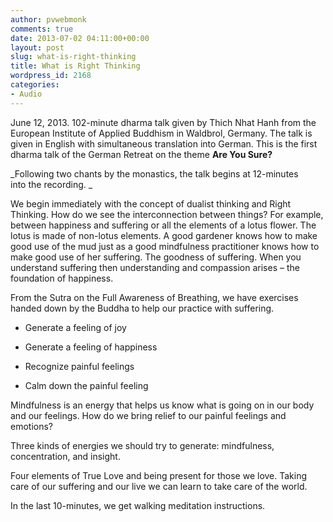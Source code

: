 ```yaml
---
author: pvwebmonk
comments: true
date: 2013-07-02 04:11:00+00:00
layout: post
slug: what-is-right-thinking
title: What is Right Thinking
wordpress_id: 2168
categories:
- Audio
---
```


June 12, 2013. 102-minute dharma talk given by Thich Nhat Hanh from the European Institute of Applied Buddhism in Waldbrol, Germany. The talk is given in English with simultaneous translation into German. This is the first dharma talk of the German Retreat on the theme **Are You Sure?**




_Following two chants by the monastics, the talk begins at 12-minutes into the recording. _




We begin immediately with the concept of dualist thinking and Right Thinking. How do we see the interconnection between things? For example, between happiness and suffering or all the elements of a lotus flower. The lotus is made of non-lotus elements. A good gardener knows how to make good use of the mud just as a good mindfulness practitioner knows how to make good use of her suffering. The goodness of suffering. When you understand suffering then understanding and compassion arises – the foundation of happiness.




From the Sutra on the Full Awareness of Breathing, we have exercises handed down by the Buddha to help our practice with suffering.




  * Generate a feeling of joy


  * Generate a feeling of happiness 


  * Recognize painful feelings 


  * Calm down the painful feeling 



Mindfulness is an energy that helps us know what is going on in our body and our feelings. How do we bring relief to our painful feelings and emotions?




Three kinds of energies we should try to generate: mindfulness, concentration, and insight.




Four elements of True Love and being present for those we love. Taking care of our suffering and our live we can learn to take care of the world.




In the last 10-minutes, we get walking meditation instructions.
